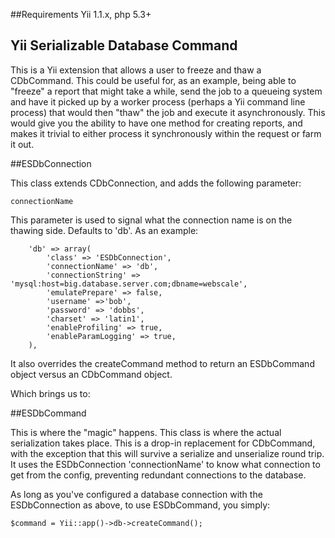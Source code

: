 ##Requirements
Yii 1.1.x, php 5.3+

## Yii Serializable Database Command

This is a Yii extension that allows a user to freeze and thaw a CDbCommand.  This could be useful for, as an example, being able to "freeze" a report that might take a while, send the job to a queueing system and have it picked up by a worker process (perhaps a Yii command line process) that would then "thaw" the job and execute it asynchronously.  This would give you the ability to have one method for creating reports, and makes it trivial to either process it synchronously within the request or farm it out.

##ESDbConnection

This class extends CDbConnection, and adds the following parameter:

    connectionName

This parameter is used to signal what the connection name is on the thawing side.  Defaults to 'db'.  As an example:

        'db' => array(
            'class' => 'ESDbConnection',
            'connectionName' => 'db',
            'connectionString' => 'mysql:host=big.database.server.com;dbname=webscale',
            'emulatePrepare' => false,
            'username' =>'bob',
            'password' => 'dobbs',
            'charset' => 'latin1',
            'enableProfiling' => true,
            'enableParamLogging' => true,
        ),

It also overrides the createCommand method to return an ESDbCommand object versus an CDbCommand object.

Which brings us to:

##ESDbCommand

This is where the "magic" happens.  This class is where the actual serialization takes place.  This is a drop-in replacement for CDbCommand, with the exception that this will survive a serialize and unserialize round trip.  It uses the ESDbConnection 'connectionName' to know what connection to get from the config, preventing redundant connections to the database.

As long as you've configured a database connection with the ESDbConnection as above, to use ESDbCommand, you simply:


    $command = Yii::app()->db->createCommand();


